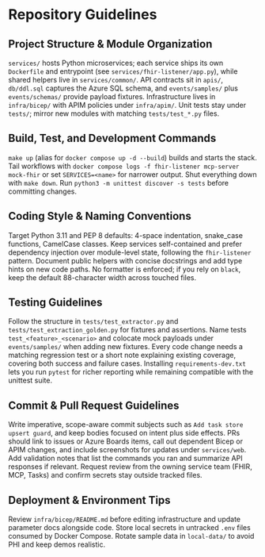 # Repository Guidelines

## Project Structure & Module Organization
`services/` hosts Python microservices; each service ships its own `Dockerfile` and entrypoint (see `services/fhir-listener/app.py`), while shared helpers live in `services/common/`. API contracts sit in `apis/`, `db/ddl.sql` captures the Azure SQL schema, and `events/samples/` plus `events/schemas/` provide payload fixtures. Infrastructure lives in `infra/bicep/` with APIM policies under `infra/apim/`. Unit tests stay under `tests/`; mirror new modules with matching `tests/test_*.py` files.

## Build, Test, and Development Commands
`make up` (alias for `docker compose up -d --build`) builds and starts the stack. Tail workflows with `docker compose logs -f fhir-listener mcp-server mock-fhir` or set `SERVICES=<name>` for narrower output. Shut everything down with `make down`. Run `python3 -m unittest discover -s tests` before committing changes.

## Coding Style & Naming Conventions
Target Python 3.11 and PEP 8 defaults: 4-space indentation, snake_case functions, CamelCase classes. Keep services self-contained and prefer dependency injection over module-level state, following the `fhir-listener` pattern. Document public helpers with concise docstrings and add type hints on new code paths. No formatter is enforced; if you rely on `black`, keep the default 88-character width across touched files.

## Testing Guidelines
Follow the structure in `tests/test_extractor.py` and `tests/test_extraction_golden.py` for fixtures and assertions. Name tests `test_<feature>_<scenario>` and colocate mock payloads under `events/samples/` when adding new fixtures. Every code change needs a matching regression test or a short note explaining existing coverage, covering both success and failure cases. Installing `requirements-dev.txt` lets you run `pytest` for richer reporting while remaining compatible with the unittest suite.

## Commit & Pull Request Guidelines
Write imperative, scope-aware commit subjects such as `Add task store upsert guard`, and keep bodies focused on intent plus side effects. PRs should link to issues or Azure Boards items, call out dependent Bicep or APIM changes, and include screenshots for updates under `services/web`. Add validation notes that list the commands you ran and summarize API responses if relevant. Request review from the owning service team (FHIR, MCP, Tasks) and confirm secrets stay outside tracked files.

## Deployment & Environment Tips
Review `infra/bicep/README.md` before editing infrastructure and update parameter docs alongside code. Store local secrets in untracked `.env` files consumed by Docker Compose. Rotate sample data in `local-data/` to avoid PHI and keep demos realistic.

